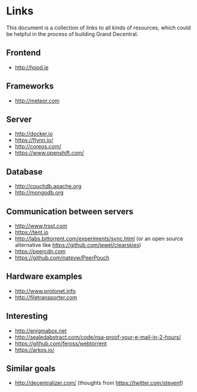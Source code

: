 # Links

This document is a collection of links to all kinds of resources, which could be helpful in the process of building Grand Decentral.

## Frontend 

- http://hood.ie

## Frameworks
- http://meteor.com

## Server

- http://docker.io
- https://flynn.io/
- http://coreos.com/
- https://www.openshift.com/

## Database

- http://couchdb.apache.org
- http://mongodb.org

## Communication between servers

- http://www.trsst.com
- https://tent.io
- http://labs.bittorrent.com/experiments/sync.html (or an open source alternative like https://github.com/jewel/clearskies)
- https://peercdn.com
- https://github.com/natevw/PeerPouch

## Hardware examples

- http://www.protonet.info
- http://filetransporter.com

## Interesting

- http://enigmabox.net
- http://sealedabstract.com/code/nsa-proof-your-e-mail-in-2-hours/ 
- https://github.com/feross/webtorrent
- https://arkos.io/

## Similar goals
- http://decentralizer.com/ (thoughts from https://twitter.com/stevenf)
